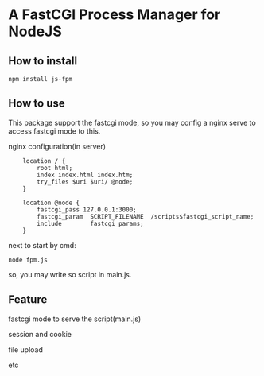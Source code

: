 # A FastCGI Process Manager for NodeJS

## How to install

```
npm install js-fpm
```

## How to use

This package support the fastcgi mode, so you may config a nginx serve to access fastcgi mode to this.

nginx configuration(in server)

```
	location / {
		root html;
		index index.html index.htm;
		try_files $uri $uri/ @node;
	}

	location @node {
		fastcgi_pass 127.0.0.1:3000;
		fastcgi_param  SCRIPT_FILENAME  /scripts$fastcgi_script_name;
		include        fastcgi_params;
	}
```

next to start by cmd:

```
node fpm.js
```

so, you may write so script in main.js.

## Feature

fastcgi mode to serve the script(main.js)

session and cookie

file upload

etc